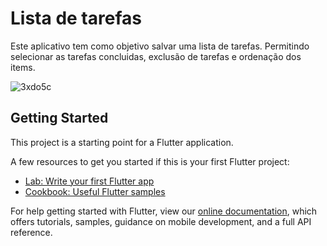# Lista de tarefas

Este aplicativo tem como objetivo salvar uma lista de tarefas. Permitindo selecionar as tarefas concluidas, exclusão de tarefas e ordenação dos items.

![3xdo5c](https://user-images.githubusercontent.com/54938008/79761852-6074f780-82f8-11ea-86f1-5a589f9dc9cf.gif)
## Getting Started

This project is a starting point for a Flutter application.

A few resources to get you started if this is your first Flutter project:

- [Lab: Write your first Flutter app](https://flutter.dev/docs/get-started/codelab)
- [Cookbook: Useful Flutter samples](https://flutter.dev/docs/cookbook)

For help getting started with Flutter, view our
[online documentation](https://flutter.dev/docs), which offers tutorials,
samples, guidance on mobile development, and a full API reference.
